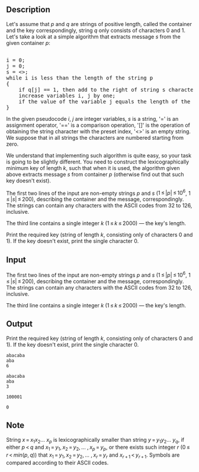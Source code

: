 ## Description

<div><p>Let's assume that <span class="tex-span"><i>p</i></span> and <span class="tex-span"><i>q</i></span> are strings of positive length, called the <span class="tex-font-style-it">container</span> and the <span class="tex-font-style-it">key</span> correspondingly, string <span class="tex-span"><i>q</i></span> only consists of characters 0 and 1. Let's take a look at a simple algorithm that extracts <span class="tex-font-style-it">message</span> <span class="tex-span"><i>s</i></span> from the given container <span class="tex-span"><i>p</i></span>:</p><pre class="verbatim"><br>i = 0;<br>j = 0;<br>s = &lt;&gt;;<br>while i is less than the length of the string p<br>{<br>    if q[j] == 1, then add to the right of string s character p[i];<br>    increase variables i, j by one;<br>    if the value of the variable j equals the length of the string q, then j = 0; <br>}<br></pre><p>In the given pseudocode <span class="tex-span"><i>i</i></span>, <span class="tex-span"><i>j</i></span> are integer variables, <span class="tex-span"><i>s</i></span> is a string, '<span class="tex-font-style-tt">=</span>' is an assignment operator, '<span class="tex-font-style-tt">==</span>' is a comparison operation, '<span class="tex-font-style-tt">[]</span>' is the operation of obtaining the string character with the preset index, '<span class="tex-font-style-tt">&lt;&gt;</span>' is an empty string. We suppose that in all strings the characters are numbered starting from zero. </p><p>We understand that implementing such algorithm is quite easy, so your task is going to be slightly different. You need to construct the lexicographically minimum key of length <span class="tex-span"><i>k</i></span>, such that when it is used, the algorithm given above extracts message <span class="tex-span"><i>s</i></span> from container <span class="tex-span"><i>p</i></span> (otherwise find out that such key doesn't exist).</p></div><div class="input-specification"><p>The first two lines of the input are non-empty strings <span class="tex-span"><i>p</i></span> and <span class="tex-span"><i>s</i></span> (<span class="tex-span">1 ≤ |<i>p</i>| ≤ 10<sup class="upper-index">6</sup></span>, <span class="tex-span">1 ≤ |<i>s</i>| ≤ 200</span>), describing the container and the message, correspondingly. The strings can contain any characters with the ASCII codes from 32 to 126, inclusive.</p><p>The third line contains a single integer <span class="tex-span"><i>k</i></span> (<span class="tex-span">1 ≤ <i>k</i> ≤ 2000)</span> — the key's length.</p></div><div class="output-specification"><p>Print the required key (string of length <span class="tex-span"><i>k</i></span>, consisting only of characters 0 and 1). If the key doesn't exist, print the single character 0.</p></div>

## Input

<p>The first two lines of the input are non-empty strings <span class="tex-span"><i>p</i></span> and <span class="tex-span"><i>s</i></span> (<span class="tex-span">1 ≤ |<i>p</i>| ≤ 10<sup class="upper-index">6</sup></span>, <span class="tex-span">1 ≤ |<i>s</i>| ≤ 200</span>), describing the container and the message, correspondingly. The strings can contain any characters with the ASCII codes from 32 to 126, inclusive.</p><p>The third line contains a single integer <span class="tex-span"><i>k</i></span> (<span class="tex-span">1 ≤ <i>k</i> ≤ 2000)</span> — the key's length.</p>

## Output

<p>Print the required key (string of length <span class="tex-span"><i>k</i></span>, consisting only of characters 0 and 1). If the key doesn't exist, print the single character 0.</p>





```input1
abacaba
aba
6

```




```input2
abacaba
aba
3

```




```output1
100001

```




```output2
0

```



## Note

<p>String <span class="tex-span"><i>x</i> = <i>x</i><sub class="lower-index">1</sub><i>x</i><sub class="lower-index">2</sub>... <i>x</i><sub class="lower-index"><i>p</i></sub></span> is <span class="tex-font-style-it">lexicographically smaller</span> than string <span class="tex-span"><i>y</i> = <i>y</i><sub class="lower-index">1</sub><i>y</i><sub class="lower-index">2</sub>... <i>y</i><sub class="lower-index"><i>q</i></sub></span>, if either <span class="tex-span"><i>p</i> &lt; <i>q</i></span> and <span class="tex-span"><i>x</i><sub class="lower-index">1</sub> = <i>y</i><sub class="lower-index">1</sub>, <i>x</i><sub class="lower-index">2</sub> = <i>y</i><sub class="lower-index">2</sub>, ... , <i>x</i><sub class="lower-index"><i>p</i></sub> = <i>y</i><sub class="lower-index"><i>p</i></sub></span>, or there exists such integer <span class="tex-span"><i>r</i></span> (<span class="tex-span">0 ≤ <i>r</i> &lt; <i>min</i>(<i>p</i>, <i>q</i>))</span> that <span class="tex-span"><i>x</i><sub class="lower-index">1</sub> = <i>y</i><sub class="lower-index">1</sub>, <i>x</i><sub class="lower-index">2</sub> = <i>y</i><sub class="lower-index">2</sub>, ... , <i>x</i><sub class="lower-index"><i>r</i></sub> = <i>y</i><sub class="lower-index"><i>r</i></sub></span> and <span class="tex-span"><i>x</i><sub class="lower-index"><i>r</i> + 1</sub> &lt; <i>y</i><sub class="lower-index"><i>r</i> + 1</sub></span>. Symbols are compared according to their ASCII codes.</p>
